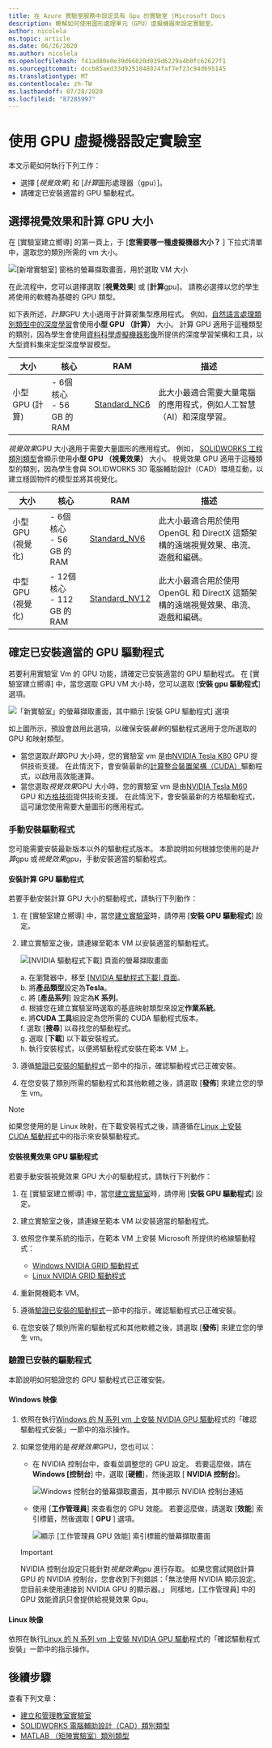 ```yaml
---
title: 在 Azure 實驗室服務中設定具有 Gpu 的實驗室 |Microsoft Docs
description: 瞭解如何使用圖形處理單元（GPU）虛擬機器來設定實驗室。
author: nicolela
ms.topic: article
ms.date: 06/26/2020
ms.author: nicolela
ms.openlocfilehash: f41ad80e0e39d66020d039d6229a4b0fc62627f1
ms.sourcegitcommit: dccb85aed33d9251048024faf7ef23c94d695145
ms.translationtype: MT
ms.contentlocale: zh-TW
ms.lasthandoff: 07/28/2020
ms.locfileid: "87285997"
---
```

# <a name="set-up-a-lab-with-gpu-virtual-machines"></a>使用 GPU 虛擬機器設定實驗室

本文示範如何執行下列工作：

- 選擇 [*視覺效果*] 和 [*計算*圖形處理器（gpu）]。
- 請確定已安裝適當的 GPU 驅動程式。

## <a name="choose-between-visualization-and-compute-gpu-sizes"></a>選擇視覺效果和計算 GPU 大小
在 [實驗室建立嚮導] 的第一頁上，于 [**您需要哪一種虛擬機器大小？** ] 下拉式清單中，選取您的類別所需的 vm 大小。  

![[新增實驗室] 窗格的螢幕擷取畫面，用於選取 VM 大小](./media/how-to-setup-gpu/lab-gpu-selection.png)

在此流程中，您可以選擇選取 [**視覺效果**] 或 [**計算**gpu]。  請務必選擇以您的學生將使用的軟體為基礎的 GPU 類型。  

如下表所述，*計算*GPU 大小適用于計算密集型應用程式。  例如，[自然語言處理類別類型中的深度學習](./class-type-deep-learning-natural-language-processing.md)會使用**小型 GPU （計算）** 大小。  計算 GPU 適用于這種類型的類別，因為學生會使用[資料科學虛擬機器影像](https://azuremarketplace.microsoft.com/marketplace/apps/microsoft-dsvm.ubuntu-1804)所提供的深度學習架構和工具，以大型資料集來定型深度學習模型。

| 大小 | 核心 | RAM | 描述 | 
| ---- | ----- | --- | ----------- | 
| 小型 GPU (計算) | -&nbsp;6個 &nbsp; 核心<br>-&nbsp;56 &nbsp; GB 的 &nbsp; RAM  | [Standard_NC6](https://docs.microsoft.com/azure/virtual-machines/nc-series) |此大小最適合需要大量電腦的應用程式，例如人工智慧（AI）和深度學習。 |

*視覺效果*GPU 大小適用于需要大量圖形的應用程式。  例如， [SOLIDWORKS 工程類別類型](./class-type-solidworks.md)會顯示使用**小型 GPU （視覺效果）** 大小。  視覺效果 GPU 適用于這種類型的類別，因為學生會與 SOLIDWORKS 3D 電腦輔助設計（CAD）環境互動，以建立穩固物件的模型並將其視覺化。

| 大小 | 核心 | RAM | 描述 | 
| ---- | ----- | --- | ----------- | 
| 小型 GPU (視覺化) | -&nbsp;6個 &nbsp; 核心<br>-&nbsp;56 &nbsp; GB 的 &nbsp; RAM  | [Standard_NV6](https://docs.microsoft.com/azure/virtual-machines/nv-series) | 此大小最適合用於使用 OpenGL 和 DirectX 這類架構的遠端視覺效果、串流、遊戲和編碼。 |
| 中型 GPU (視覺化) | -&nbsp;12個 &nbsp; 核心<br>-&nbsp;112 &nbsp; GB 的 &nbsp; RAM  | [Standard_NV12](https://docs.microsoft.com/azure/virtual-machines/nv-series?toc=/azure/virtual-machines/linux/toc.json&bc=/azure/virtual-machines/linux/breadcrumb/toc.json) | 此大小最適合用於使用 OpenGL 和 DirectX 這類架構的遠端視覺效果、串流、遊戲和編碼。 |

## <a name="ensure-that-the-appropriate-gpu-drivers-are-installed"></a>確定已安裝適當的 GPU 驅動程式
若要利用實驗室 Vm 的 GPU 功能，請確定已安裝適當的 GPU 驅動程式。  在 [實驗室建立嚮導] 中，當您選取 GPU VM 大小時，您可以選取 [**安裝 gpu 驅動程式**] 選項。  

![「新實驗室」的螢幕擷取畫面，其中顯示 [安裝 GPU 驅動程式] 選項](./media/how-to-setup-gpu/lab-gpu-drivers.png)

如上圖所示，預設會啟用此選項，以確保安裝*最新*的驅動程式適用于您所選取的 GPU 和映射類型。
- 當您選取*計算*GPU 大小時，您的實驗室 vm 是由[NVIDIA Tesla K80](https://www.nvidia.com/content/dam/en-zz/Solutions/Data-Center/tesla-product-literature/Tesla-K80-BoardSpec-07317-001-v05.pdf) GPU 提供技術支援。  在此情況下，會安裝最新的[計算整合裝置架構（CUDA）](http://developer.download.nvidia.com/compute/cuda/2_0/docs/CudaReferenceManual_2.0.pdf)驅動程式，以啟用高效能運算。
- 當您選取*視覺效果*GPU 大小時，您的實驗室 vm 是由[NVIDIA Tesla M60](https://images.nvidia.com/content/tesla/pdf/188417-Tesla-M60-DS-A4-fnl-Web.pdf) GPU 和[方格技術](https://www.nvidia.com/content/dam/en-zz/Solutions/design-visualization/solutions/resources/documents1/NVIDIA_GRID_vPC_Solution_Overview.pdf)提供技術支援。  在此情況下，會安裝最新的方格驅動程式，這可讓您使用需要大量圖形的應用程式。

### <a name="install-the-drivers-manually"></a>手動安裝驅動程式
您可能需要安裝最新版本以外的驅動程式版本。  本節說明如何根據您使用的是*計算*gpu 或*視覺效果*gpu，手動安裝適當的驅動程式。

#### <a name="install-the-compute-gpu-drivers"></a>安裝計算 GPU 驅動程式

若要手動安裝計算 GPU 大小的驅動程式，請執行下列動作：

1. 在 [實驗室建立嚮導] 中，當您[建立實驗室](./how-to-manage-classroom-labs.md)時，請停用 [**安裝 GPU 驅動程式**] 設定。

1. 建立實驗室之後，請連線至範本 VM 以安裝適當的驅動程式。

   ![[NVIDIA 驅動程式下載] 頁面的螢幕擷取畫面](./media/how-to-setup-gpu/nvidia-driver-download.png) 

   a. 在瀏覽器中，移至 [ [NVIDIA 驅動程式下載] 頁面](https://www.nvidia.com/Download/index.aspx)。  
   b. 將**產品類型**設定為**Tesla**。  
   c. 將 [**產品系列**] 設定為**K 系列**。  
   d. 根據您在建立實驗室時選取的基底映射類型來設定**作業系統**。  
   e. 將**CUDA 工具**組設定為您所需的 CUDA 驅動程式版本。  
   f. 選取 [**搜尋**] 以尋找您的驅動程式。  
   g. 選取 [**下載**] 以下載安裝程式。  
   h. 執行安裝程式，以便將驅動程式安裝在範本 VM 上。  
1. 遵循[驗證已安裝的驅動程式](how-to-setup-lab-gpu.md#validate-the-installed-drivers)一節中的指示，確認驅動程式已正確安裝。 
1. 在您安裝了類別所需的驅動程式和其他軟體之後，請選取 [**發佈**] 來建立您的學生 vm。

> [!NOTE]
> 如果您使用的是 Linux 映射，在下載安裝程式之後，請遵循在[Linux 上安裝 CUDA 驅動程式](https://docs.microsoft.com/azure/virtual-machines/linux/n-series-driver-setup?toc=/azure/virtual-machines/linux/toc.json#install-cuda-drivers-on-n-series-vms)中的指示來安裝驅動程式。

#### <a name="install-the-visualization-gpu-drivers"></a>安裝視覺效果 GPU 驅動程式

若要手動安裝視覺效果 GPU 大小的驅動程式，請執行下列動作：

1. 在 [實驗室建立嚮導] 中，當您[建立實驗室](./how-to-manage-classroom-labs.md)時，請停用 [**安裝 GPU 驅動程式**] 設定。
1. 建立實驗室之後，請連線至範本 VM 以安裝適當的驅動程式。
1. 依照您作業系統的指示，在範本 VM 上安裝 Microsoft 所提供的格線驅動程式：
   -  [Windows NVIDIA GRID 驅動程式](https://docs.microsoft.com/azure/virtual-machines/windows/n-series-driver-setup#nvidia-grid-drivers)
   -  [Linux NVIDIA GRID 驅動程式](https://docs.microsoft.com/azure/virtual-machines/linux/n-series-driver-setup?toc=/azure/virtual-machines/linux/toc.json#nvidia-grid-drivers)
  
1. 重新開機範本 VM。
1. 遵循[驗證已安裝的驅動程式](how-to-setup-lab-gpu.md#validate-the-installed-drivers)一節中的指示，確認驅動程式已正確安裝。
1. 在您安裝了類別所需的驅動程式和其他軟體之後，請選取 [**發佈**] 來建立您的學生 vm。

### <a name="validate-the-installed-drivers"></a>驗證已安裝的驅動程式
本節說明如何驗證您的 GPU 驅動程式已正確安裝。

#### <a name="windows-images"></a>Windows 映像
1.  依照在執行[Windows 的 N 系列 vm 上安裝 NVIDIA GPU 驅動](https://docs.microsoft.com/azure/virtual-machines/windows/n-series-driver-setup#verify-driver-installation)程式的「確認驅動程式安裝」一節中的指示操作。
1.  如果您使用的是*視覺效果*GPU，您也可以：
    - 在 NVIDIA 控制台中，查看並調整您的 GPU 設定。 若要這麼做，請在**Windows [控制台**] 中，選取 [**硬體**]，然後選取 [ **NVIDIA 控制台**]。

      ![Windows 控制台的螢幕擷取畫面，其中顯示 NVIDIA 控制台連結](./media/how-to-setup-gpu/control-panel-nvidia-settings.png) 

     - 使用 [**工作管理員**] 來查看您的 GPU 效能。  若要這麼做，請選取 [**效能**] 索引標籤，然後選取 [ **GPU** ] 選項。

       ![顯示 [工作管理員 GPU 效能] 索引標籤的螢幕擷取畫面](./media/how-to-setup-gpu/task-manager-gpu.png) 

      > [!IMPORTANT]
      > NVIDIA 控制台設定只能針對*視覺效果*gpu 進行存取。  如果您嘗試開啟計算 GPU 的 NVIDIA 控制台，您會收到下列錯誤：「無法使用 NVIDIA 顯示設定。  您目前未使用連接到 NVIDIA GPU 的顯示器。」  同樣地，[工作管理員] 中的 GPU 效能資訊只會提供給視覺效果 Gpu。

#### <a name="linux-images"></a>Linux 映像
依照在執行[Linux 的 N 系列 vm 上安裝 NVIDIA GPU 驅動](https://docs.microsoft.com/azure/virtual-machines/linux/n-series-driver-setup#verify-driver-installation)程式的「確認驅動程式安裝」一節中的指示操作。

## <a name="next-steps"></a>後續步驟
查看下列文章：

- [建立和管理教室實驗室](how-to-manage-classroom-labs.md)
- [SOLIDWORKS 電腦輔助設計（CAD）類別類型](class-type-solidworks.md)
- [MATLAB （矩陣實驗室）類別類型](class-type-matlab.md)



